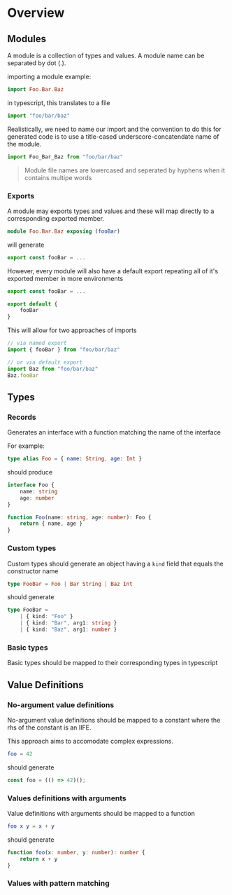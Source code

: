# Overview

## Modules

A module is a collection of types and values. A module name can be separated by dot (.).

importing a module example:

```elm
import Foo.Bar.Baz
```

in typescript, this translates to a file

```typescript
import "foo/bar/baz"
```

Realistically, we need to name our import and the convention to do this for generated code is to use a title-cased underscore-concatendate name of the module.

```typescript
import Foo_Bar_Baz from "foo/bar/baz"
```

> Module file names are lowercased and seperated by hyphens when it contains multipe words

### Exports

A module may exports types and values and these will map directly to a corresponding exported member.

```elm
module Foo.Bar.Baz exposing (fooBar)
```

will generate

```typescript
export const fooBar = ...
```

However, every module will also have a default export repeating all of it's exported member in more environments

```typescript
export const fooBar = ...

export default {
    fooBar
}
```

This will allow for two approaches of imports

```typescript
// via named export
import { fooBar } from "foo/bar/baz"

// or via default export
import Baz from "foo/bar/baz"
Baz.fooBar
```

## Types

### Records

Generates an interface with a function matching the name of the interface

For example:

```elm
type alias Foo = { name: String, age: Int }
```

should produce

```typescript
interface Foo {
    name: string
    age: number
}

function Foo(name: string, age: number): Foo {
    return { name, age }
}
```

### Custom types

Custom types should generate an object having a `kind` field that equals the constructor name

```elm
type FooBar = Foo | Bar String | Baz Int
```

should generate

```typescript
type FooBar = 
    | { kind: "Foo" }
    | { kind: "Bar", arg1: string }
    | { kind: "Baz", arg1: number }
```

### Basic types

Basic types should be mapped to their corresponding types in typescript

## Value Definitions

### No-argument value definitions

No-argument value definitions should be mapped to a constant where the rhs of the constant is an IIFE.

This approach aims to accomodate complex expressions.

```elm
foo = 42
```

should generate

```typescript
const foo = (() => 42)();
```

### Values definitions with arguments

Value definitions with arguments should be mapped to a function

```elm
foo x y = x + y
```

should generate

```typescript
function foo(x: number, y: number): number {
    return x + y
}
```

### Values with pattern matching
